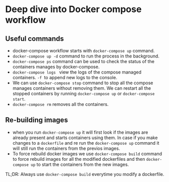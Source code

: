 # Deep dive into Docker compose workflow

## Useful commands

- docker-compose workflow starts with `docker-compose up` command.
- `docker-compose up -d` command to run the process in the background.
- `docker-compose ps` command can be used to check the status of the containers manages by docker-compose.
- `docker-compose logs ` view the logs of the compose managed containers. `-f `to append new logs to the console. 
- We can use `docker-compose stop` command to stop all the compose manages containers without removing them. We can restart all the stopped containers by running `docker-compose up` or `docker-compose start`.
- `docker-compose rm` removes all the containers. 

## Re-building images

- when you run `docker-compose up` it will first look if the images are already present and starts containers using them. In case if you make changes to a `dockerfile`  and re run the `docker-compose up` command it will still run the containers from the previos images. 
- To force rebuild docker images we use `docker-compose build` command to force rebuild images for all the modified dockerfiles and then  `docker-compose up` to start the containers from the new images.

TL;DR: Always use `docker-compose build` everytime you modify a dockerfile. 

